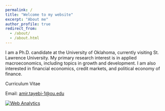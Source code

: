 ```yaml
---
permalink: /
title: "Welcome to my website"
excerpt: "About me"
author_profile: true
redirect_from: 
  - /about/
  - /about.html
---
```



I am a Ph.D. candidate at the University of Oklahoma, currently visiting St. Lawrence University. My primary research interest is in applied macroeconomics, including topics in growth and development. I am also interested in financial economics, credit markets, and political economy of finance.

Curriculum Vitae 

Email: [amir.tayebi-1@ou.edu](mailto:amir.tayebi-1@ou.edu)

<!-- Default Statcounter code for Job 2
https://amirtayebi.github.io/ -->
<script type="text/javascript">
var sc_project=12656720; 
var sc_invisible=1; 
var sc_security="9a383c92"; 
</script>
<script type="text/javascript"
src="https://www.statcounter.com/counter/counter.js"
async></script>
<noscript><div class="statcounter"><a title="Web Analytics"
href="https://statcounter.com/" target="_blank"><img
class="statcounter"
src="https://c.statcounter.com/12656720/0/9a383c92/1/"
alt="Web Analytics"
referrerPolicy="no-referrer-when-downgrade"></a></div></noscript>
<!-- End of Statcounter Code -->
